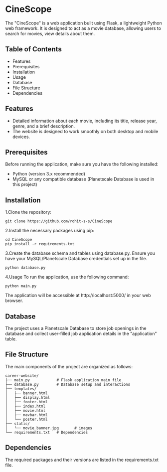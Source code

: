 # CineScope
The "CineScope" is a web application built using Flask, a lightweight Python web framework. It is designed to act as a movie database, allowing users to search for movies, view details about them.
## Table of Contents
- Features
- Prerequisites
- Installation
- Usage
- Database
- File Structure
- Dependencies

## Features
- Detailed information about each movie, including its title, release year, genre, and a brief description.
- The website is designed to work smoothly on both desktop and mobile devices.

## Prerequisites
Before running the application, make sure you have the following installed:
- Python (version 3.x recommended)
- MySQL or any compatible database (Planetscale Database is used in this project)
## Installation
1.Clone the repository:


    git clone https://github.com/rohit-s-s/CineScope
2.Install the necessary packages using pip:


    cd CineScope
    pip install -r requirements.txt
3.Create the database schema and tables using database.py. Ensure you have your MySQL/Planetscale Database credentials set up in the file.


    python database.py
4.Usage
To run the application, use the following command:


    python main.py
The application will be accessible at http://localhost:5000/ in your web browser.

## Database
The project uses a Planetscale Database to store job openings in the database and collect user-filled job application details in the "application" table.

## File Structure
The main components of the project are organized as follows:
  
    career-website/
    ├── main.py            # Flask application main file
    ├── database.py        # Database setup and interactions
    ├── templates/
    │   ├── banner.html
    │   ├── display.html
    │   ├── footer.html
    │   ├── index.html
    │   ├── movie.html
    │   ├── navbar.html
    │   └── poster.html
    ├── static/
    │   └── movie_banner.jpg       # images
    └── requirements.txt   # Dependencies
## Dependencies
The required packages and their versions are listed in the requirements.txt file.

